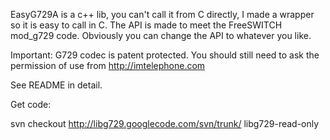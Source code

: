 EasyG729A is a c++ lib, you can't call it from C directly, I made a wrapper so it is easy to call in C. The API is made to meet the FreeSWITCH mod\_g729 code. Obviously you can change the API to whatever you like.

Important: G729 codec is patent protected. You should still need to ask the permission of use from http://imtelephone.com

See README in detail.

Get code:

svn checkout http://libg729.googlecode.com/svn/trunk/ libg729-read-only